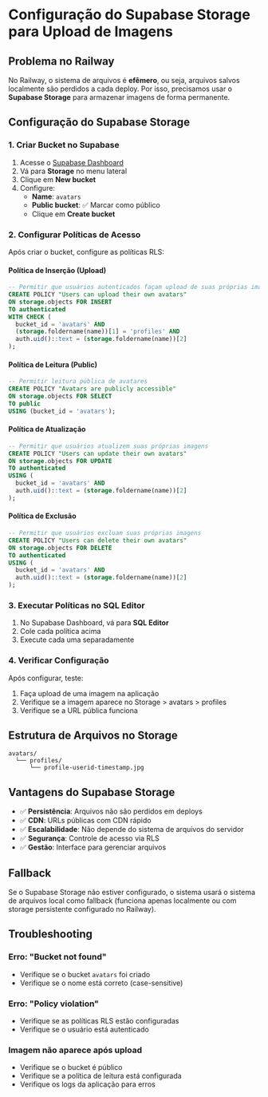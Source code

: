 # Configuração do Supabase Storage para Upload de Imagens

## Problema no Railway

No Railway, o sistema de arquivos é **efêmero**, ou seja, arquivos salvos localmente são perdidos a cada deploy. Por isso, precisamos usar o **Supabase Storage** para armazenar imagens de forma permanente.

## Configuração do Supabase Storage

### 1. Criar Bucket no Supabase

1. Acesse o [Supabase Dashboard](https://app.supabase.com)
2. Vá para **Storage** no menu lateral
3. Clique em **New bucket**
4. Configure:
   - **Name**: `avatars`
   - **Public bucket**: ✅ Marcar como público
   - Clique em **Create bucket**

### 2. Configurar Políticas de Acesso

Após criar o bucket, configure as políticas RLS:

#### Política de Inserção (Upload)
```sql
-- Permitir que usuários autenticados façam upload de suas próprias imagens
CREATE POLICY "Users can upload their own avatars"
ON storage.objects FOR INSERT
TO authenticated
WITH CHECK (
  bucket_id = 'avatars' AND
  (storage.foldername(name))[1] = 'profiles' AND
  auth.uid()::text = (storage.foldername(name))[2]
);
```

#### Política de Leitura (Public)
```sql
-- Permitir leitura pública de avatares
CREATE POLICY "Avatars are publicly accessible"
ON storage.objects FOR SELECT
TO public
USING (bucket_id = 'avatars');
```

#### Política de Atualização
```sql
-- Permitir que usuários atualizem suas próprias imagens
CREATE POLICY "Users can update their own avatars"
ON storage.objects FOR UPDATE
TO authenticated
USING (
  bucket_id = 'avatars' AND
  auth.uid()::text = (storage.foldername(name))[2]
);
```

#### Política de Exclusão
```sql
-- Permitir que usuários excluam suas próprias imagens
CREATE POLICY "Users can delete their own avatars"
ON storage.objects FOR DELETE
TO authenticated
USING (
  bucket_id = 'avatars' AND
  auth.uid()::text = (storage.foldername(name))[2]
);
```

### 3. Executar Políticas no SQL Editor

1. No Supabase Dashboard, vá para **SQL Editor**
2. Cole cada política acima
3. Execute cada uma separadamente

### 4. Verificar Configuração

Após configurar, teste:

1. Faça upload de uma imagem na aplicação
2. Verifique se a imagem aparece no Storage > avatars > profiles
3. Verifique se a URL pública funciona

## Estrutura de Arquivos no Storage

```
avatars/
  └── profiles/
      └── profile-userid-timestamp.jpg
```

## Vantagens do Supabase Storage

- ✅ **Persistência**: Arquivos não são perdidos em deploys
- ✅ **CDN**: URLs públicas com CDN rápido
- ✅ **Escalabilidade**: Não depende do sistema de arquivos do servidor
- ✅ **Segurança**: Controle de acesso via RLS
- ✅ **Gestão**: Interface para gerenciar arquivos

## Fallback

Se o Supabase Storage não estiver configurado, o sistema usará o sistema de arquivos local como fallback (funciona apenas localmente ou com storage persistente configurado no Railway).

## Troubleshooting

### Erro: "Bucket not found"
- Verifique se o bucket `avatars` foi criado
- Verifique se o nome está correto (case-sensitive)

### Erro: "Policy violation"
- Verifique se as políticas RLS estão configuradas
- Verifique se o usuário está autenticado

### Imagem não aparece após upload
- Verifique se o bucket é público
- Verifique se a política de leitura está configurada
- Verifique os logs da aplicação para erros
